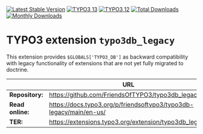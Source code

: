 [![Latest Stable Version](https://poser.pugx.org/friendsoftypo3/typo3db-legacy/v/stable.svg)](https://extensions.typo3.org/extension/typo3db_legacy/)
[![TYPO3 13](https://img.shields.io/badge/TYPO3-13-orange.svg?style=flat-square)](https://get.typo3.org/version/13)
[![TYPO3 12](https://img.shields.io/badge/TYPO3-12-orange.svg?style=flat-square)](https://get.typo3.org/version/12)
[![Total Downloads](https://poser.pugx.org/friendsoftypo3/typo3db-legacy/d/total.svg)](https://packagist.org/packages/friendsoftypo3/typo3db-legacy)
[![Monthly Downloads](https://poser.pugx.org/friendsoftypo3/typo3db-legacy/d/monthly)](https://packagist.org/packages/friendsoftypo3/typo3db-legacy)

# TYPO3 extension `typo3db_legacy`

This extension provides `$GLOBALS['TYPO3_DB']` as backward compatibility with
legacy functionality of extensions that are not yet fully migrated to doctrine.

|                  | URL                                                                |
|------------------|--------------------------------------------------------------------|
| **Repository:**  | https://github.com/FriendsOfTYPO3/typo3db_legacy                   |
| **Read online:** | https://docs.typo3.org/p/friendsoftypo3/typo3db-legacy/main/en-us/ |
| **TER:**         | https://extensions.typo3.org/extension/typo3db_legacy              |
